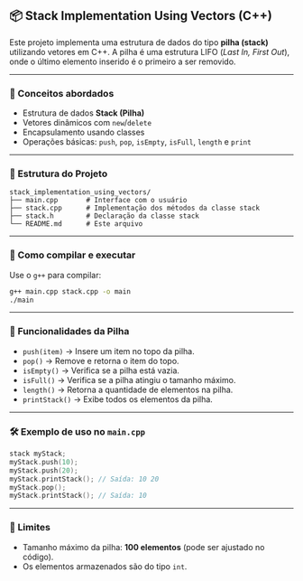 ## 📦 Stack Implementation Using Vectors (C++)

Este projeto implementa uma estrutura de dados do tipo **pilha (stack)** utilizando vetores em C++. A pilha é uma estrutura LIFO (*Last In, First Out*), onde o último elemento inserido é o primeiro a ser removido.

---

### 🧠 Conceitos abordados

* Estrutura de dados **Stack (Pilha)**
* Vetores dinâmicos com `new`/`delete`
* Encapsulamento usando classes
* Operações básicas: `push`, `pop`, `isEmpty`, `isFull`, `length` e `print`

---

### 📁 Estrutura do Projeto

```
stack_implementation_using_vectors/
├── main.cpp       # Interface com o usuário
├── stack.cpp      # Implementação dos métodos da classe stack
├── stack.h        # Declaração da classe stack
└── README.md      # Este arquivo
```

---

### 🚀 Como compilar e executar

Use o `g++` para compilar:

```bash
g++ main.cpp stack.cpp -o main
./main
```

---

### 📌 Funcionalidades da Pilha

* `push(item)` → Insere um item no topo da pilha.
* `pop()` → Remove e retorna o item do topo.
* `isEmpty()` → Verifica se a pilha está vazia.
* `isFull()` → Verifica se a pilha atingiu o tamanho máximo.
* `length()` → Retorna a quantidade de elementos na pilha.
* `printStack()` → Exibe todos os elementos da pilha.

---

### 🛠 Exemplo de uso no `main.cpp`

```cpp
stack myStack;
myStack.push(10);
myStack.push(20);
myStack.printStack(); // Saída: 10 20
myStack.pop();
myStack.printStack(); // Saída: 10
```

---

### 📌 Limites

* Tamanho máximo da pilha: **100 elementos** (pode ser ajustado no código).
* Os elementos armazenados são do tipo `int`.
